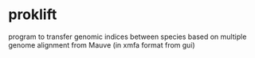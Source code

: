 # proklift
program to transfer genomic indices between species based on multiple genome alignment from Mauve (in xmfa format from gui) 
